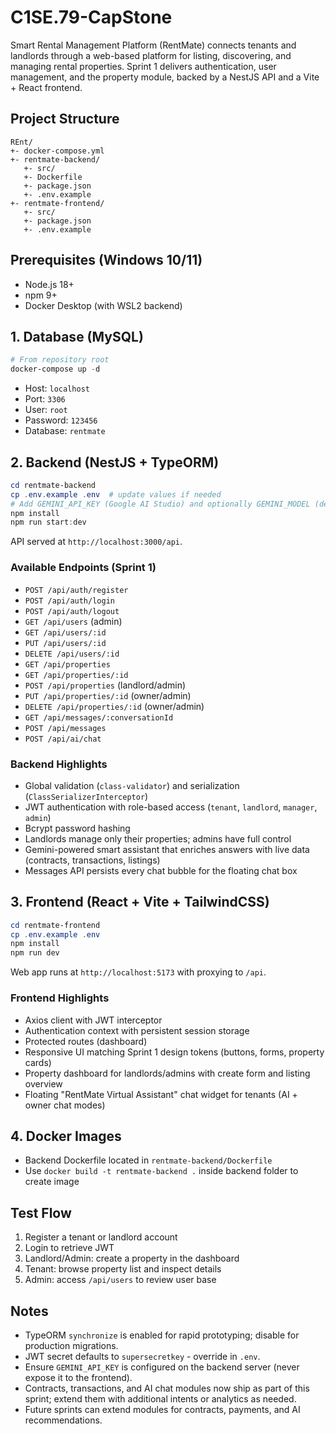 # C1SE.79-CapStone

Smart Rental Management Platform (RentMate) connects tenants and landlords through a web-based platform for listing, discovering, and managing rental properties. Sprint 1 delivers authentication, user management, and the property module, backed by a NestJS API and a Vite + React frontend.

## Project Structure

```
REnt/
+- docker-compose.yml
+- rentmate-backend/
   +- src/
   +- Dockerfile
   +- package.json
   +- .env.example
+- rentmate-frontend/
   +- src/
   +- package.json
   +- .env.example
```

## Prerequisites (Windows 10/11)
- Node.js 18+
- npm 9+
- Docker Desktop (with WSL2 backend)

## 1. Database (MySQL)

```powershell
# From repository root
docker-compose up -d
```

- Host: `localhost`
- Port: `3306`
- User: `root`
- Password: `123456`
- Database: `rentmate`

## 2. Backend (NestJS + TypeORM)

```powershell
cd rentmate-backend
cp .env.example .env  # update values if needed
# Add GEMINI_API_KEY (Google AI Studio) and optionally GEMINI_MODEL (default: models/gemini-2.5-flash)
npm install
npm run start:dev
```

API served at `http://localhost:3000/api`.

### Available Endpoints (Sprint 1)
- `POST /api/auth/register`
- `POST /api/auth/login`
- `POST /api/auth/logout`
- `GET /api/users` (admin)
- `GET /api/users/:id`
- `PUT /api/users/:id`
- `DELETE /api/users/:id`
- `GET /api/properties`
- `GET /api/properties/:id`
- `POST /api/properties` (landlord/admin)
- `PUT /api/properties/:id` (owner/admin)
- `DELETE /api/properties/:id` (owner/admin)
- `GET /api/messages/:conversationId`
- `POST /api/messages`
- `POST /api/ai/chat`

### Backend Highlights
- Global validation (`class-validator`) and serialization (`ClassSerializerInterceptor`)
- JWT authentication with role-based access (`tenant`, `landlord`, `manager`, `admin`)
- Bcrypt password hashing
- Landlords manage only their properties; admins have full control
- Gemini-powered smart assistant that enriches answers with live data (contracts, transactions, listings)
- Messages API persists every chat bubble for the floating chat box

## 3. Frontend (React + Vite + TailwindCSS)

```powershell
cd rentmate-frontend
cp .env.example .env
npm install
npm run dev
```

Web app runs at `http://localhost:5173` with proxying to `/api`.

### Frontend Highlights
- Axios client with JWT interceptor
- Authentication context with persistent session storage
- Protected routes (dashboard)
- Responsive UI matching Sprint 1 design tokens (buttons, forms, property cards)
- Property dashboard for landlords/admins with create form and listing overview
- Floating "RentMate Virtual Assistant" chat widget for tenants (AI + owner chat modes)

## 4. Docker Images
- Backend Dockerfile located in `rentmate-backend/Dockerfile`
- Use `docker build -t rentmate-backend .` inside backend folder to create image

## Test Flow
1. Register a tenant or landlord account
2. Login to retrieve JWT
3. Landlord/Admin: create a property in the dashboard
4. Tenant: browse property list and inspect details
5. Admin: access `/api/users` to review user base

## Notes
- TypeORM `synchronize` is enabled for rapid prototyping; disable for production migrations.
- JWT secret defaults to `supersecretkey` - override in `.env`.
- Ensure `GEMINI_API_KEY` is configured on the backend server (never expose it to the frontend).
- Contracts, transactions, and AI chat modules now ship as part of this sprint; extend them with additional intents or analytics as needed.
- Future sprints can extend modules for contracts, payments, and AI recommendations.
